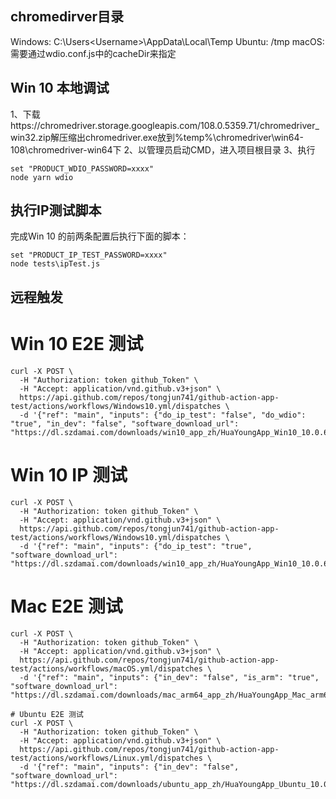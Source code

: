 ## chromedirver目录
Windows:
C:\Users\<Username>\AppData\Local\Temp
Ubuntu:
/tmp
macOS:
需要通过wdio.conf.js中的cacheDir来指定

## Win 10 本地调试
1、下载https://chromedriver.storage.googleapis.com/108.0.5359.71/chromedriver_win32.zip解压缩出chromedriver.exe放到%temp%\chromedriver\win64-108\chromedriver-win64下
2、以管理员启动CMD，进入项目根目录
3、执行 
```
set "PRODUCT_WDIO_PASSWORD=xxxx"
node yarn wdio
```


## 执行IP测试脚本
完成Win 10 的前两条配置后执行下面的脚本：
```
set "PRODUCT_IP_TEST_PASSWORD=xxxx"
node tests\ipTest.js
```

## 远程触发
# Win 10 E2E 测试
```
curl -X POST \
  -H "Authorization: token github_Token" \
  -H "Accept: application/vnd.github.v3+json" \
  https://api.github.com/repos/tongjun741/github-action-app-test/actions/workflows/Windows10.yml/dispatches \
  -d '{"ref": "main", "inputs": {"do_ip_test": "false", "do_wdio": "true", "in_dev": "false", "software_download_url": "https://dl.szdamai.com/downloads/win10_app_zh/HuaYoungApp_Win10_10.0.648_zh_setup.exe"}}'
```

# Win 10 IP 测试
```
curl -X POST \
  -H "Authorization: token github_Token" \
  -H "Accept: application/vnd.github.v3+json" \
  https://api.github.com/repos/tongjun741/github-action-app-test/actions/workflows/Windows10.yml/dispatches \
  -d '{"ref": "main", "inputs": {"do_ip_test": "true", "software_download_url": "https://dl.szdamai.com/downloads/win10_app_zh/HuaYoungApp_Win10_10.0.648_zh_setup.exe"}}'
```


# Mac E2E 测试
```
curl -X POST \
  -H "Authorization: token github_Token" \
  -H "Accept: application/vnd.github.v3+json" \
  https://api.github.com/repos/tongjun741/github-action-app-test/actions/workflows/macOS.yml/dispatches \
  -d '{"ref": "main", "inputs": {"in_dev": "false", "is_arm": "true", "software_download_url": "https://dl.szdamai.com/downloads/mac_arm64_app_zh/HuaYoungApp_Mac_arm64_10.0.559_zh_setup.dmg"}}'

# Ubuntu E2E 测试
curl -X POST \
  -H "Authorization: token github_Token" \
  -H "Accept: application/vnd.github.v3+json" \
  https://api.github.com/repos/tongjun741/github-action-app-test/actions/workflows/Linux.yml/dispatches \
  -d '{"ref": "main", "inputs": {"in_dev": "false", "software_download_url": "https://dl.szdamai.com/downloads/ubuntu_app_zh/HuaYoungApp_Ubuntu_10.0.533_zh_setup.deb"}}'
```